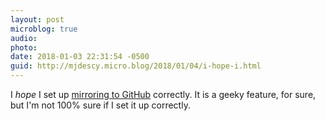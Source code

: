 ```yaml
---
layout: post
microblog: true
audio: 
photo: 
date: 2018-01-03 22:31:54 -0500
guid: http://mjdescy.micro.blog/2018/01/04/i-hope-i.html
---
```

I _hope_ I set up [mirroring to GitHub](http://help.micro.blog/2016/mirroring-to-github/) correctly. It is a geeky feature, for sure, but I'm not 100% sure if I set it up correctly.
